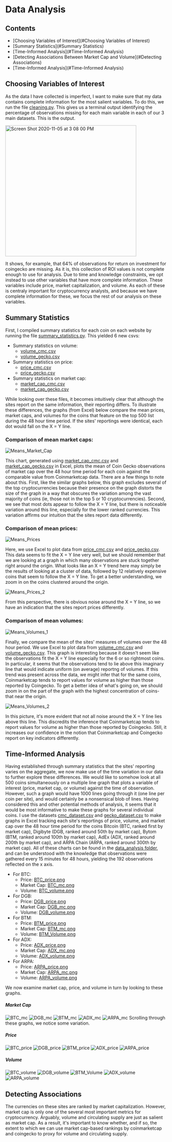 # Data Analysis

## Contents
* [Choosing Variables of Interest](#Choosing Variables of Interest)
* [Summary Statistics](#Summary Statistics)
* [Time-Informed Analysis](#Time-Informed Analysis)
* [Detecting Associations Between Market Cap and Volume](#Detecting Associations)
* [Time-Informed Analysis](#Time-Informed Analysis)



## Choosing Variables of Interest
As the data I have collected is imperfect, I want to make sure that my data contains complete information for the most salient variables. To do this, we run the file [cleaning.py](https://github.com/cbouts/midterm_project/blob/main/data_analysis/cleaning.py). This gives us a terminal output identifying the percentage of observations missing for each main variable in each of our 3 main datasets. This is the output. 

<img width="409" alt="Screen Shot 2020-11-05 at 3 08 00 PM" src="https://user-images.githubusercontent.com/70339619/98393218-fc611900-2026-11eb-97f4-6fcac9333e65.png">

It shows, for example, that 64% of observations for return on investment for coingecko are missing. As it is, this collection of ROI values is not complete enough to use for analysis. Due to time and knowledge constraints, we opt instead to use other variables that have more complete information. These variables include price, market capitalization, and volume. As each of these is centraly important for cryptocurrency analysts, and because we have complete information for these, we focus the rest of our analysis on these variables.

## Summary Statistics
First, I compiled summary statistics for each coin on each website by running the file [summary_statistics.py](https://github.com/cbouts/midterm_project/blob/main/data_analysis/summary_statistics.py). This yielded 6 new csvs: 
- Summary statistics on volume:
  - [volume_cmc.csv](https://github.com/cbouts/midterm_project/blob/main/data_analysis/volume_cmc.csv)
  - [volume_gecko.csv](https://github.com/cbouts/midterm_project/blob/main/data_analysis/volume_gecko.csv)
- Summary statistics on price:
  - [price_cmc.csv](https://github.com/cbouts/midterm_project/blob/main/data_analysis/price_cmc.csv)
  - [price_gecko.csv](https://github.com/cbouts/midterm_project/blob/main/data_analysis/price_gecko.csv)
- Summary statistics on market cap: 
  - [market_cap_cmc.csv](https://github.com/cbouts/midterm_project/blob/main/data_analysis/market_cap_cmc.csv)
  - [market_cap_gecko.csv](https://github.com/cbouts/midterm_project/blob/main/data_analysis/market_cap_gecko.csv)


While looking over these files, it becomes intuitively clear that although the sites report on the same information, their reporting differs. To illustrate these differences, the graphs (from Excel) below compare the mean prices, market caps, and volumes for the coins that feature on the top 500 list during the 48 hour time period. If the sites' reportings were identical, each dot would fall on the X = Y line.

### Comparison of mean market caps:

![Means_Market_Cap](/data_analysis/Means_Market_Cap.png)

This chart, generated using [market_cap_cmc.csv](https://github.com/cbouts/midterm_project/blob/main/data_analysis/market_cap_cmc.csv) and [market_cap_gecko.csv](https://github.com/cbouts/midterm_project/blob/main/data_analysis/market_cap_gecko.csv) in Excel, plots the mean of Coin Gecko observations of market cap over the 48 hour time period for each coin against the comparable value from Coinmarketcap data. There are a few things to note about this. First, like the similar graphs below, this graph excludes several of the top cryptocurrencies because their presence on the graph distorts the size of the graph in a way that obscures the variation among the vast majority of coins (ie, those not in the top 5 or 10 cryptocurrencies). Second, we see that most dots appear to follow the X = Y line, but there is noticeable variation around this line, especially for the lower ranked currencies. This variation affirms our intuition that the sites report data differently.

### Comparison of mean prices:

![Means_Prices](/data_analysis/Means_Prices_1.png)

Here, we use Excel to plot data from [price_cmc.csv](https://github.com/cbouts/midterm_project/blob/main/data_analysis/price_cmc.csv) and [price_gecko.csv](https://github.com/cbouts/midterm_project/blob/main/data_analysis/price_gecko.csv). This data seems to fit the X = Y line very well, but we should remember that we are looking at a graph in which many observations are stuck together right around the origin. What looks like an X = Y trend here may simply be the results of looking at a cluster of data, followed by 12 relatively expensive coins that seem to follow the X = Y line. To get a better understanding, we zoom in on the coins clustered around the origin.

![Means_Prices_2](/data_analysis/Mean_Price_2.png)

From this perspective, there is obvious noise around the X = Y line, so we have an indication that the sites report prices differently.

### Comparison of mean volumes:

![Means_Volumes_1](/data_analysis/Mean_Volumes_1.png)

Finally, we compare the mean of the sites' measures of volumes over the 48 hour period. We use Excel to plot data from [volume_cmc.csv](https://github.com/cbouts/midterm_project/blob/main/data_analysis/volume_cmc.csv) and [volume_gecko.csv](https://github.com/cbouts/midterm_project/blob/main/data_analysis/volume_gecko.csv). This graph is interesting because it doesn't seem like the observations fit the X = Y line especially for the 6 or so rightmost coins. In particular, it seems that the observations tend to lie above this imaginary line that would indicate uniform (on average) reportng of volumes. If this trend was present across the data, we might infer that for the same coins, Coinmarketcap tends to report values for volume as higher than those reported by Coingecko. To get a better idea of what's going on, we should zoom in on the part of the graph with the highest concentration of coins- that near the origin.

![Means_Volumes_2](/data_analysis/Mean_Volumes_2.png)

In this picture, it's more evident that not all noise around the X = Y line lies above this line. This discredits the inference that Coinmarketcap tends to report values for volume as higher than those reported by Coingecko. Still, it increases our confidence in the notion that Coinmarketcap and Coingecko report on key indicators differently.


## Time-Informed Analysis
Having established through summary statistics that the sites' reporting varies on the aggregate, we now make use of the time variation in our data to further explore these differences. We would like to somehow look at all 500 coins simultaneously on a multiple line graph that plots a variable of interest (price, market cap, or volume) against the time of observation. However, such a graph would have 1000 lines going through it (one line per coin per site), and would certainly be a nonsensical blob of lines. Having considered this and other potential methods of analysis, it seems that it would be most informative to make these graphs for several individual coins. I use the datasets [cmc_dataset.csv](https://github.com/cbouts/midterm_project/blob/main/data_analysis/cmc_dataset.csv) and [gecko_dataset.csv](https://github.com/cbouts/midterm_project/blob/main/data_analysis/gecko_dataset.csv) to make graphs in Excel tracking each site's reportings of price, volume, and market cap over the 48 hour time period for the coins Bitcoin (BTC, ranked first by market cap), Digibyte (DGB, ranked around 50th by market cap), Bytom (BTM, ranked around 100th by market cap), AdEx (ADX, ranked around 200th by market cap), and ARPA Chain (ARPA, ranked around 300th by market cap). All of these charts can be found in the [data_analysis folder](https://github.com/cbouts/midterm_project/tree/main/data_analysis), and can be understood with the knowledge that observations were gathered every 15 minutes for 48 hours, yielding the 192 observations reflected on the x axis.

- For BTC:
  - Price: [BTC_price.png](https://github.com/cbouts/midterm_project/blob/main/data_analysis/BTC_price.png)
  - Market Cap: [BTC_mc.png](https://github.com/cbouts/midterm_project/blob/main/data_analysis/BTC_mc.png)
  - Volume: [BTC_volume.png](https://github.com/cbouts/midterm_project/blob/main/data_analysis/BTC_volume.png)
- For DGB:
  - Price: [DGB_price.png](https://github.com/cbouts/midterm_project/blob/main/data_analysis/DGB_price.png)
  - Market Cap: [DGB_mc.png](https://github.com/cbouts/midterm_project/blob/main/data_analysis/DGB_mc.png)
  - Volume: [DGB_volume.png](https://github.com/cbouts/midterm_project/blob/main/data_analysis/DGB_volume.png)
- For BTM:
  - Price: [BTM_price.png](https://github.com/cbouts/midterm_project/blob/main/data_analysis/BTM_price.png)
  - Market Cap: [BTM_mc.png](https://github.com/cbouts/midterm_project/blob/main/data_analysis/BTM_mc.png)
  - Volume: [BTM_Volume.png](https://github.com/cbouts/midterm_project/blob/main/data_analysis/BTM_Volume.png)
- For ADX:
  - Price: [ADX_price.png](https://github.com/cbouts/midterm_project/blob/main/data_analysis/ADX_price.png)
  - Market Cap: [ADX_mc.png](https://github.com/cbouts/midterm_project/blob/main/data_analysis/ADX_mc.png)
  - Volume: [ADX_volume.png](https://github.com/cbouts/midterm_project/blob/main/data_analysis/ADX_volume.png)
- For ARPA:
  - Price: [ARPA_price.png](https://github.com/cbouts/midterm_project/blob/main/data_analysis/ARPA_price.png)
  - Market Cap: [ARPA_mc.png](https://github.com/cbouts/midterm_project/blob/main/data_analysis/ARPA_mc.png)
  - Volume: [ARPA_volume.png](https://github.com/cbouts/midterm_project/blob/main/data_analysis/ARPA_volume.png)


We now examine market cap, price, and volume in turn by looking to these graphs.

##### Market Cap
![BTC_mc](/data_analysis/BTC_mc.png)
![DGB_mc](/data_analysis/DGB_mc.png)
![BTM_mc](/data_analysis/BTM_mc.png)
![ADX_mc](/data_analysis/ADX_mc.png)
![ARPA_mc](/data_analysis/ARPA_mc.png)
Scrolling through these graphs, we notice some variation.

##### Price
![BTC_price](/data_analysis/BTC_price.png)
![DGB_price](/data_analysis/DGB_price.png)
![BTM_price](/data_analysis/BTM_price.png)
![ADX_price](/data_analysis/ADX_price.png)
![ARPA_price](/data_analysis/ARPA_price.png)

##### Volume
![BTC_volume](/data_analysis/BTC_volume.png)
![DGB_volume](/data_analysis/DGB_volume.png)
![BTM_Volume](/data_analysis/BTM_Volume.png)
![ADX_volume](/data_analysis/ADX_volume.png)
![ARPA_volume](/data_analysis/ARPA_volume.png)
## Detecting Associations
The currencies on these sites are ranked by market capitalization. However, market cap is only one of the several most important metrics for cryptocurrency. Arguably, volume and circulating supply are just as salient as market cap. As a result, it's important to know whether, and if so, the extent to which we can use market cap-based rankings by coinmarketcap and coingecko to proxy for volume and circulating supply. 





